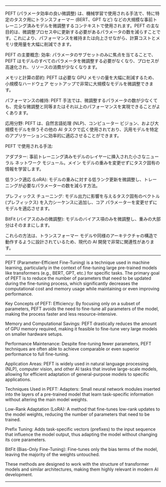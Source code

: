 

---

PEFT (パラメータ効率の良い微調整) は、機械学習で使用される手法で、特に特定のタスク用にトランスフォーマー (BERT、GPT など) などの大規模な事前トレーニング済みモデルを微調整するコンテキストで使用されます。PEFT の主な目的は、微調整プロセス中に更新する必要があるパラメータの数を減らすことです。これにより、パフォーマンスを維持または向上させながら、計算コストとメモリ使用量を大幅に削減できます。

PEFT の主要概念:
効率: パラメータのサブセットのみに焦点を当てることで、PEFT はモデルのすべてのパラメータを微調整する必要がなくなり、プロセスが高速化され、リソースの消費が少なくなります。

メモリと計算の節約: PEFT は必要な GPU メモリの量を大幅に削減するため、小規模なハードウェア セットアップで非常に大規模なモデルを微調整できます。

パフォーマンスの維持: PEFT 手法では、微調整するパラメータの数が少なくても、完全な微調整と同等またはそれ以上のパフォーマンスを実現できることがよくあります。

応用分野: PEFT は、自然言語処理 (NLP)、コンピューター ビジョン、および大規模モデルを伴うその他の AI タスクで広く使用されており、汎用モデルを特定のアプリケーションに効率的に適応させることができます。

PEFT で使用される手法:

アダプター: 事前トレーニング済みモデルのレイヤーに挿入された小さなニューラル ネットワーク モジュール。メイン モデルの重みを変更せずにタスク固有の情報を学習します。

低ランク適応 (LoRA): モデルの重みに対する低ランク更新を微調整し、トレーニングが必要なパラメーターの数を減らす方法。

プレフィックス チューニング: モデル出力に影響を与えるタスク固有のベクトル (プレフィックス) を入力シーケンスに追加し、コア パラメーターを変更せずにモデルを適応させます。

BitFit (バイアスのみの微調整): モデルのバイアス項のみを微調整し、重みの大部分はそのままにします。

これらの方法は、トランスフォーマー モデルや同様のアーキテクチャの構造で動作するように設計されているため、現代の AI 開発で非常に関連性があります。

---

PEFT (Parameter-Efficient Fine-Tuning) is a technique used in machine learning, particularly in the context of fine-tuning large pre-trained models like transformers (e.g., BERT, GPT, etc.) for specific tasks. The primary goal of PEFT is to reduce the number of parameters that need to be updated during the fine-tuning process, which significantly decreases the computational cost and memory usage while maintaining or even improving performance.

Key Concepts of PEFT:
Efficiency: By focusing only on a subset of parameters, PEFT avoids the need to fine-tune all parameters of the model, making the process faster and less resource-intensive.

Memory and Computational Savings: PEFT drastically reduces the amount of GPU memory required, making it feasible to fine-tune very large models on smaller hardware setups.

Performance Maintenance: Despite fine-tuning fewer parameters, PEFT techniques are often able to achieve comparable or even superior performance to full fine-tuning.

Application Areas: PEFT is widely used in natural language processing (NLP), computer vision, and other AI tasks that involve large-scale models, allowing for efficient adaptation of general-purpose models to specific applications.

Techniques Used in PEFT:
Adapters: Small neural network modules inserted into the layers of a pre-trained model that learn task-specific information without altering the main model weights.

Low-Rank Adaptation (LoRA): A method that fine-tunes low-rank updates to the model weights, reducing the number of parameters that need to be trained.

Prefix Tuning: Adds task-specific vectors (prefixes) to the input sequence that influence the model output, thus adapting the model without changing its core parameters.

BitFit (Bias-Only Fine-Tuning): Fine-tunes only the bias terms of the model, leaving the majority of the weights untouched.

These methods are designed to work with the structure of transformer models and similar architectures, making them highly relevant in modern AI development.

---
